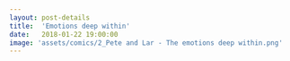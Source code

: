 ```yaml
---
layout: post-details
title:  'Emotions deep within'
date:   2018-01-22 19:00:00
image: 'assets/comics/2_Pete and Lar - The emotions deep within.png'
---
```


